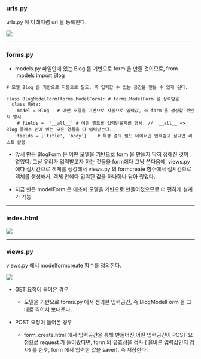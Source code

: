 ### urls.py


urls.py 에 아래처럼 url 을 등록한다.

![](https://velog.velcdn.com/images/msung99/post/bc38f5f2-5dd6-46de-863d-5c2d72aa517f/image.png)


---


### forms.py

- models.py 파일안에 있는 Blog 를 기반으로 form 을 만들 것이므로,
 from .models import Blog

~~~
# 모델 Blog 를 기반으로 자동으로 필드, 즉 입력할 수 있는 공간을 만들 수 있게 된다.

class BlogModelForm(forms.ModelForm): # forms.ModelForm 을 상속받음
  class Meta:
    model = Blog   # 어떤 모델을 기반으로 자동으로 입력값, 즉 form 을 생성할 것인지 명시
    # fields =  '__all__' # 어떤 필드를 입력받을지를 명시. //  __all__ => Blog 클래스 안에 있는 모든 열들을 다 입력받는다.
    fields = ['title', 'body']    # 특정 열의 필드 데이터만 입력받고 싶다면 리스트 활용
~~~

- 앞서 만든 BlogForm 은 어떤 모델을 기반으로 form 을 만들지 딱히 정해진 것이 없었다.
 그냥 우리가 입력받고자 하는 것들을 form에다 그냥 쓴다음에, views.py 에다 실시간으로 객체를 생성해서 views.py 의 formcreate 함수에서 실시간으로 객체를 생성해서, 객체 안에다 입력된 값을 하나하나 담아 줬었다.
 

- 지금 만든 modelForm 은 애초에 모델을 기반으로 만들어졌으므로 더 편하게 설계가 가능

---

### index.html

![](https://velog.velcdn.com/images/msung99/post/01f52e27-7ca9-4f10-9fae-58d93a66c9d1/image.png)


---

### views.py

views.py 에서 modelformcreate 함수를 정의한다.


![](https://velog.velcdn.com/images/msung99/post/52e911bf-05a6-45b2-92e5-facaea9602f3/image.png)

- GET 요청이 들어온 경우
    - 모델을 기반으로 forms.py 에서 정의한 입력공간, 즉 BlogModelForm 을 그대로 찍어서 보내준다.


- POST 요청이 들어온 경우
     - form_create.html 에서 입력공간을 통해 만들어진 어떤 입력공간이 POST 요청으로 request 가 들어왔다면,  form 의 유효성을 검사 ( 올바른 입력값인지 검사) 를 한후, form 에서 입력한 값을 save(), 즉 저장한다.
     
     









